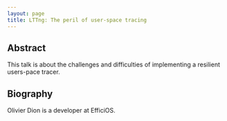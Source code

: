 ```yaml
---
layout: page
title: LTTng: The peril of user-space tracing
---
```


## Abstract

This talk is about the challenges and difficulties of implementing a resilient
users-pace tracer.

## Biography

Olivier Dion is a developer at EfficiOS.
